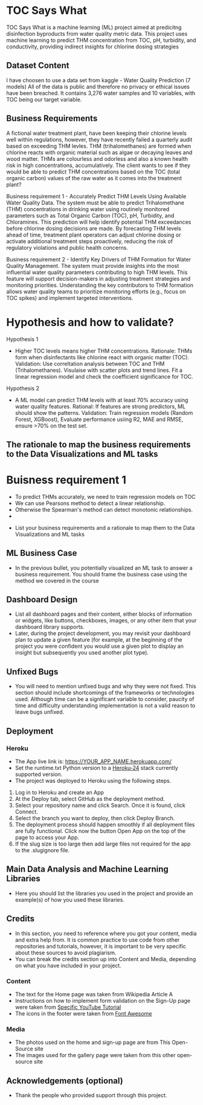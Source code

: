 # TOC Says What

TOC Says What is a machine learning (ML) project aimed at predicitng disinfection byproducts from water quality metric data.
This project uses machine learning to predict THM concentration from TOC, pH, turbidity, and conductivity, providing indirect insights for chlorine dosing strategies

## Dataset Content

I have choosen to use a data set from kaggle - Water Quality Prediction (7 models)
All of the data is public and therefore no privacy or ethical issues have been breached.
It contains 3,276 water samples and 10 variables, with TOC being our target variable.

## Business Requirements

A fictional water treatment plant, have been keeping their chlorine levels well within regulations, however, they have recently failed a quarterly audit based on exceeding THM levles.
THM (trihalomethanes) are formed when chlorine reacts with organic material such as algae or decaying leaves and wood matter. THMs are colourless and odorless and also a known health risk in high concentrations, accumulatively.
The client wants to see if they would be able to predict THM concentrations based on the TOC (total organic carbon) values of the raw water as it comes into the treatment plant?

Business requirement 1 - Accurately Predict THM Levels Using Available Water Quality Data.
The system must be able to predict Trihalomethane (THM) concentrations in drinking water using routinely monitored parameters such as Total Organic Carbon (TOC), pH, Turbidity, and Chloramines. This prediction will help identify potential THM exceedances before chlorine dosing decisions are made.
By forecasting THM levels ahead of time, treatment plant operators can adjust chlorine dosing or activate additional treatment steps proactively, reducing the risk of regulatory violations and public health concerns.

Business requirement 2 - Identify Key Drivers of THM Formation for Water Quality Management.
The system must provide insights into the most influential water quality parameters contributing to high THM levels. This feature will support decision-makers in adjusting treatment strategies and monitoring priorities.
Understanding the key contributors to THM formation allows water quality teams to prioritize monitoring efforts (e.g., focus on TOC spikes) and implement targeted interventions.

# Hypothesis and how to validate?

Hypothesis 1

- Higher TOC levels means higher THM concentrations.
  Rationale: THMs form when disinfectants like chlorine react with organic matter (TOC).
  Validation: Use correltation analysis between TOC and THM (Trihalomethanes). Visulaise with scatter plots and trend lines.
  Fit a linear regression model and check the coefficient significance for TOC.

Hypothesis 2

- A ML model can predict THM levels with at least 70% accuracy using water quality features.
  Rational: If features are strong predictors, ML should show the patterns.
  Validation: Train regression models (Random Forest, XGBoost), Evaluate performance usiing R2, MAE and RMSE, ensure >70% on the test set.

## The rationale to map the business requirements to the Data Visualizations and ML tasks

# Buisness requirement 1

- To predict THMs accurately, we need to train regression  models on TOC
- We can use Pearsons method to detect a linear relationship.
- Otherwise the Spearman's method can detect monotonic relationships.
- 



* List your business requirements and a rationale to map them to the Data Visualizations and ML tasks


## ML Business Case
* In the previous bullet, you potentially visualized an ML task to answer a business requirement. You should frame the business case using the method we covered in the course 


## Dashboard Design
* List all dashboard pages and their content, either blocks of information or widgets, like buttons, checkboxes, images, or any other item that your dashboard library supports.
* Later, during the project development, you may revisit your dashboard plan to update a given feature (for example, at the beginning of the project you were confident you would use a given plot to display an insight but subsequently you used another plot type).



## Unfixed Bugs
* You will need to mention unfixed bugs and why they were not fixed. This section should include shortcomings of the frameworks or technologies used. Although time can be a significant variable to consider, paucity of time and difficulty understanding implementation is not a valid reason to leave bugs unfixed.

## Deployment
### Heroku

* The App live link is: https://YOUR_APP_NAME.herokuapp.com/ 
* Set the runtime.txt Python version to a [Heroku-24](https://devcenter.heroku.com/articles/python-support#supported-runtimes) stack currently supported version.
* The project was deployed to Heroku using the following steps.

1. Log in to Heroku and create an App
2. At the Deploy tab, select GitHub as the deployment method.
3. Select your repository name and click Search. Once it is found, click Connect.
4. Select the branch you want to deploy, then click Deploy Branch.
5. The deployment process should happen smoothly if all deployment files are fully functional. Click now the button Open App on the top of the page to access your App.
6. If the slug size is too large then add large files not required for the app to the .slugignore file.


## Main Data Analysis and Machine Learning Libraries
* Here you should list the libraries you used in the project and provide an example(s) of how you used these libraries.


## Credits 

* In this section, you need to reference where you got your content, media and extra help from. It is common practice to use code from other repositories and tutorials, however, it is important to be very specific about these sources to avoid plagiarism. 
* You can break the credits section up into Content and Media, depending on what you have included in your project. 

### Content 

- The text for the Home page was taken from Wikipedia Article A
- Instructions on how to implement form validation on the Sign-Up page were taken from [Specific YouTube Tutorial](https://www.youtube.com/)
- The icons in the footer were taken from [Font Awesome](https://fontawesome.com/)

### Media

- The photos used on the home and sign-up page are from This Open-Source site
- The images used for the gallery page were taken from this other open-source site



## Acknowledgements (optional)
* Thank the people who provided support through this project.

